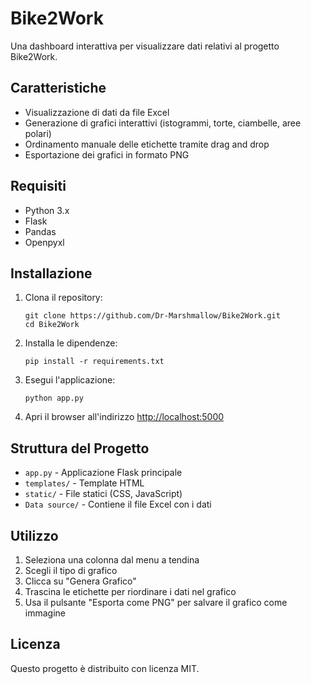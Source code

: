 # Bike2Work

Una dashboard interattiva per visualizzare dati relativi al progetto Bike2Work.

## Caratteristiche

- Visualizzazione di dati da file Excel
- Generazione di grafici interattivi (istogrammi, torte, ciambelle, aree polari)
- Ordinamento manuale delle etichette tramite drag and drop
- Esportazione dei grafici in formato PNG

## Requisiti

- Python 3.x
- Flask
- Pandas
- Openpyxl

## Installazione

1. Clona il repository:
   ```
   git clone https://github.com/Dr-Marshmallow/Bike2Work.git
   cd Bike2Work
   ```

2. Installa le dipendenze:
   ```
   pip install -r requirements.txt
   ```

3. Esegui l'applicazione:
   ```
   python app.py
   ```

4. Apri il browser all'indirizzo [http://localhost:5000](http://localhost:5000)

## Struttura del Progetto

- `app.py` - Applicazione Flask principale
- `templates/` - Template HTML
- `static/` - File statici (CSS, JavaScript)
- `Data source/` - Contiene il file Excel con i dati

## Utilizzo

1. Seleziona una colonna dal menu a tendina
2. Scegli il tipo di grafico
3. Clicca su "Genera Grafico"
4. Trascina le etichette per riordinare i dati nel grafico
5. Usa il pulsante "Esporta come PNG" per salvare il grafico come immagine

## Licenza

Questo progetto è distribuito con licenza MIT. 
